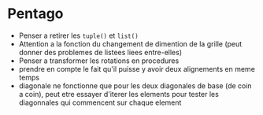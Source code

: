 # Pentago
 
 - Penser a retirer les `tuple()` et `list()`
 - Attention a la fonction du changement de dimention de la grille (peut donner des problemes de listees liees entre-elles)
 - Penser a transformer les rotations en procedures
 - prendre en compte le fait qu'il puisse y avoir deux alignements en meme temps
 - diagonale ne fonctionne que pour les deux diagonales de base (de coin a coin), peut etre essayer d'iterer les elements pour tester les diagonnales qui commencent sur chaque element
 
